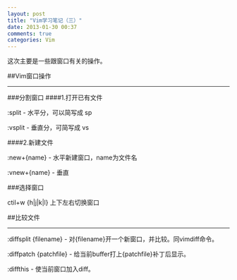 ```yaml
---
layout: post
title: "Vim学习笔记（三）"
date: 2013-01-30 00:37
comments: true
categories: Vim
---
```


这次主要是一些跟窗口有关的操作。

##Vim窗口操作

---

###分割窗口
####1.打开已有文件

:split - 水平分，可以简写成 sp

:vsplit - 垂直分，可简写成 vs

####2.新建文件

:new+{name} - 水平新建窗口，name为文件名

:vnew+{name} - 垂直

###选择窗口

ctil+w {h|j|k|l} 上下左右切换窗口

##比较文件

---

:diffsplit {filename} - 对{filename}开一个新窗口，并比较。同vimdiff命令。

:diffpatch {patchfile} - 给当前buffer打上{patchfile}补丁后显示。

:diffthis - 使当前窗口加入diff。
